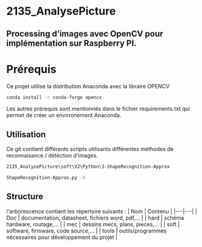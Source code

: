 # 2135_AnalysePicture
## Processing d’images avec OpenCV pour implémentation sur Raspberry PI.

# Prérequis

Ce projet utilise la distribution Anaconda avec la libraire OPENCV
```bash
conda install -c conda-forge opencv
```
Les autres prérequis sont mentionnés dans le fichier requirements.txt qui permet de créer un envirronement Anaconda.

## Utilisation

Ce git contient différents scripts utilisants différentes méthodes de reconnaisance / détéction d'images.

```bash
2135_AnalysePicture\soft\V2\Python\3-ShapeRecognition-Approx
```
```bash
ShapeRecognition-Approx.py -h
```

## Structure

l'arborescence contient les répertoire suivants :
| Nom  |  Contenu |
|---|---|
|  Doc | documentation, datasheet, fichiers word, pdf,...  |
| hard  | schéma hardware, routage,...  |
|  mec | dessins mecs, plans, pieces,...  |
| soft | software, firmware, code source,... |
| tools | outils/programmes nécessaires pour développement du projet |
